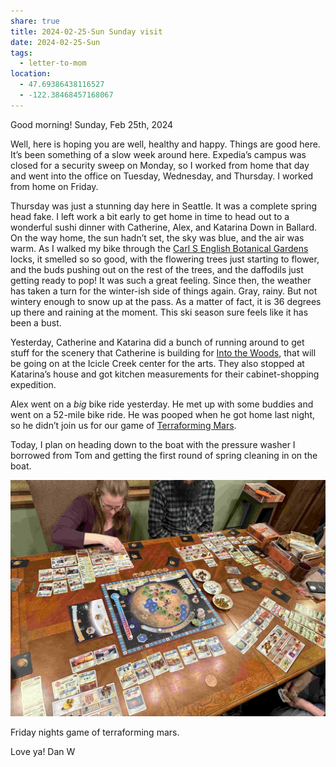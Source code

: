 ```yaml
---
share: true
title: 2024-02-25-Sun Sunday visit
date: 2024-02-25-Sun
tags:
  - letter-to-mom
location:
  - 47.69386438116527
  - -122.38468457168067
---
```



Good morning! Sunday, Feb 25th, 2024

Well, here is hoping you are well, healthy and happy. Things are good here. It’s been something of a slow week around here.    Expedia’s campus was closed for a security sweep on Monday, so I worked from home that day and went into the office on Tuesday, Wednesday, and Thursday. I worked from home on Friday.  

Thursday was just a stunning day here in Seattle.   It was a complete spring head fake. I left work a bit early to get home in time to head out to a wonderful sushi dinner with Catherine, Alex, and Katarina Down in Ballard.   On the way home, the sun hadn’t set, the sky was blue, and the air was warm. As I walked my bike through the [Carl S English Botanical Gardens](https://ballardlocks.org/carl-s-english-garden.html) locks, it smelled so so good, with the flowering trees just starting to flower, and the buds pushing out on the rest of the trees, and the daffodils just getting ready to pop!   It was such a great feeling.   Since then, the weather has taken a turn for the winter-ish side of things again. Gray, rainy. But not wintery enough to snow up at the pass.   As a matter of fact, it is 36 degrees up there and raining at the moment.   This ski season sure feels like it has been a bust.  

Yesterday, Catherine and Katarina did a bunch of running around to get stuff for the scenery that Catherine is building for [Into the Woods](https://leavenworth.org/event/into-the-woods-icicle-creek-center-for-the-arts-4/), that will be going on at the Icicle Creek center for the arts.   They also stopped at Katarina’s house and got kitchen measurements for their cabinet-shopping expedition.  

Alex went on a _big_ bike ride yesterday. He met up with some buddies and went on a 52-mile bike ride. He was pooped when he got home last night, so he didn’t join us for our game of [Terraforming Mars](https://boardgamegeek.com/boardgame/167791/terraforming-mars).  

Today, I plan on heading down to the boat with the pressure washer I borrowed from Tom and getting the first round of spring cleaning in on the boat.

![Pasted image 20240225083933](../attachments/Pasted%20image%2020240225083933.jpg)

Friday nights game of terraforming mars.

Love ya!
Dan W
